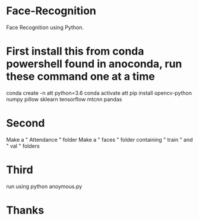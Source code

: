 # Face-Recognition
Face Recognition using Python.

# First install this from conda powershell found in anoconda, run these command one at a time
conda create -n att python=3.6
conda activate att
pip install opencv-python numpy pillow sklearn tensorflow mtcnn pandas

# Second
Make a " Attendance " folder
Make a " faces " folder containing " train " and " val " folders

# Third 
run using python anoymous.py

# Thanks
